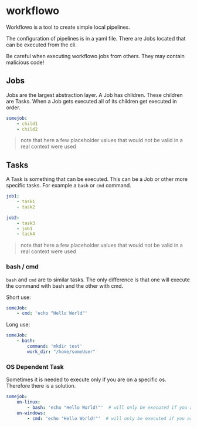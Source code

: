 # workflowo

Workflowo is a tool to create simple local pipelines.

The configuration of pipelines is in a yaml file. There are Jobs located that can be executed from the cli.

Be careful when executing workflowo jobs from others. They may contain malicious code!


## Jobs
Jobs are the largest abstraction layer. 
A Job has children. 
These children are Tasks. 
When a Job gets executed all of its children get executed in order.
```yaml
somejob:
    - child1
    - child2
```
> note that here a few placeholder values that would not be valid in a real context were used


## Tasks
A Task is something that can be executed. This can be a Job or other more specific tasks. For example a `bash` or `cmd` command.
```yaml
job1:
    - task1
    - task2

job2:
    - task3
    - job1
    - task4
```
> note that here a few placeholder values that would not be valid in a real context were used

### bash / cmd
`bash` and `cmd` are to similar tasks. The only difference is that one will execute the command with bash and the other with cmd.

Short use:
```yaml
someJob:
    - cmd: 'echo "Hello World"'
```

Long use:
```yaml
someJob:
    - bash:
        command: 'mkdir test'
        work_dir: "/home/someUser"
```

### OS Dependent Task
Sometimes it is needed to execute only if you are on a specific os.
Therefore there is a solution.
```yaml
somejob:
    on-linux:
        - bash: 'echo "Hello World!"'  # will only be executed if you are on Linux
    on-windows:
        - cmd: 'echo "Hello World!"'  # will only be executed if you are on Windows
```
